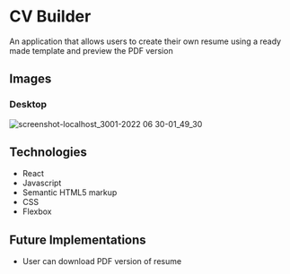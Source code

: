 # CV Builder
An application that allows users to create their own resume using a ready made template and preview the PDF version

## Images
### Desktop
![screenshot-localhost_3001-2022 06 30-01_49_30](https://user-images.githubusercontent.com/72288176/176639757-3b952b98-de42-4f40-a27c-43b704da210b.png)

## Technologies
* React
* Javascript
* Semantic HTML5 markup
* CSS
* Flexbox

## Future Implementations
* User can download PDF version of resume

